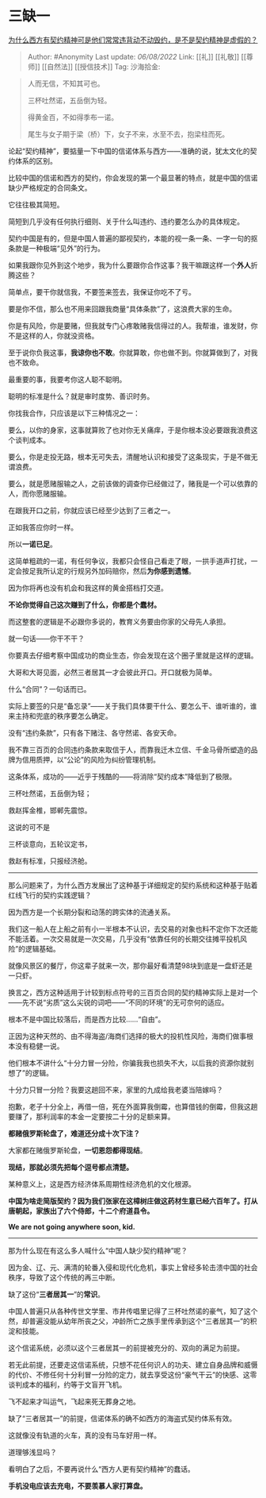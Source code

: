 # 三缺一
[为什么西方有契约精神可是他们常常违背动不动毁约，是不是契约精神是虚假的？](https://www.zhihu.com/question/409231442/answer/2604470896)

> Author: #Anonymity
> Last update: *06/08/2022*
> Link: [[礼]] [[礼敬]] [[尊师]] [[自然法]] [[授信技术]]
> Tag:
> 沙海拾金:

> 人而无信，不知其可也。
>
> 三杯吐然诺，五岳倒为轻。
>
> 得黄金百，不如得季布一诺。
>
> 尾生与女子期于梁（桥）下，女子不来，水至不去，抱梁柱而死。

论起“契约精神”，要掂量一下中国的信诺体系与西方——准确的说，犹太文化的契约体系的区别。

比较中国的信诺和西方的契约，你会发现的第一个最显著的特点，就是中国的信诺缺少严格规定的合同条文。

它往往极其简短。

简短到几乎没有任何执行细则、关于什么叫违约、违约要怎么办的具体规定。

契约中国是有的，但是中国人普遍的鄙视契约，本能的视一条一条、一字一句的抠条款是一种极端“见外”的行为。

如果我跟你见外到这个地步，我为什么要跟你合作这事？我干嘛跟这样一个**外人**折腾这些？

简单点，要干你就信我，不要签来签去，我保证你吃不了亏。

要是你不信，那么也不用来回跟我商量“具体条款”了，这浪费大家的生命。

你是有风险，你是要赌，但我就专门心疼敢赌我信得过的人。我帮谁，谁发财，你不是这样的人，你就没资格。

至于说你负我这事，**我谅你也不敢**。你就算敢，你也做不到。你就算做到了，对我也不致命。

最重要的事，我要考你这人聪不聪明。

聪明的标准是什么？就是审时度势、善识时务。

你找我合作，只应该是以下三种情况之一：

要么，以你的身家，这事就算败了也对你无关痛痒，于是你根本没必要跟我浪费这个谈判成本。

要么，你是走投无路，根本无可失去，清醒地认识和接受了这条现实，于是不做无谓浪费。

要么，就是愿赌服输之人，之前该做的调查你已经做过了，赌我是一个可以依靠的人，而你愿赌服输。

在跟我开口之前，你就应该已经至少达到了三者之一。

正如我答应你时一样。

所以**一诺已足**。

这简单粗疏的一诺，有任何争议，我都只会怪自己看走了眼，一拱手道声打扰，一定会按足我所认定的行规另外加码赔你，然后**为你感到遗憾**。

因为你将再也没有机会和我这样的黄金搭档打交道。

**不论你觉得自己这次赚到了什么，你都是个蠢材。**

而这整套的逻辑是不必跟你多说的，教育义务要由你家的父母先人承担。

就一句话——你干不干？

你要真去仔细考察中国成功的商业生态，你会发现在这个圈子里就是这样的逻辑。

大哥和大哥见面，必然三者居其一才会彼此开口。开口就极为简单。

什么“合同”？一句话而已。

实际上要签的只是“备忘录”——关于我们具体要干什么、要怎么干、谁听谁的，谁来主持和兜底的秩序要怎么确定。

没有“违约条款”，只有各下赌注、各守然诺、各安天命。

我不靠三百页的合同违约条款来取信于人，而靠我迁木立信、千金马骨所塑造的品牌为信用质押，以“公论”的风险为纠纷管理机制。

这条体系，成功的——近乎于残酷的——将消除“契约成本”降低到了极限。

三杯吐然诺，五岳倒为轻；

救赵挥金椎，邯郸先震惊。

这说的可不是

三杯谈意向，五轮议定书，

救赵有标准，只报经济舱。

---

那么问题来了，为什么西方发展出了这种基于详细规定的契约系统和这种基于贴着红线飞行的契约实践逻辑？

因为西方是一个长期分裂和动荡的跨实体的流通关系。

我们这一船人在上船之前有小一半根本不认识，去交易的对象也料不定你下次还能不能活着。一次交易就是一次交易，几乎没有“依靠任何的长期交往摊平投机风险”的逻辑基础。

就像风景区的餐厅，你这辈子就来一次，那你最好看清楚98块到底是一盘虾还是一只虾。

换言之，西方这种适用于计较到标点符号的三百页合同的契约精神实际上是对一个——先不说“劣质”这么尖锐的词吧——“不同的环境”的无可奈何的适应。

根本不是中国比较落后，而是西方比较……“自由”。

正因为这种天然的、由不得海盗/海商们选择的极大的投机性风险，海商们做事根本没有稳健一说。

他们根本不讲什么“十分力冒一分险，你骗我我也损失不大，以后我的资源你就别想了”的逻辑。

十分力只冒一分险？我要这趟回不来，家里的九成给我老婆当陪嫁吗？

抱歉，老子十分全上，再借一倍，死在外面算我倒霉，也算借钱的倒霉，但我这趟要赚了，那利润率的本金一定要按二十分的足额来算。

**都赌俄罗斯轮盘了，难道还分成十次下注？**

大家都在赌俄罗斯轮盘，**一切恩怨都得现结**。

**现结，那就必须先把每个逗号都点清楚。**

某种意义上，这是西方经济体系周期性经济危机的文化根源。

**中国为啥走简版契约？因为我们张家在这樟树庄做这药材生意已经六百年了。打从唐朝起，家族出了六个侍郎，十二个府道县令。**

**We are not going anywhere soon, kid.**

---

那为什么现在有这么多人喊什么“中国人缺少契约精神”呢？

因为金、辽、元、满清的轮番入侵和现代化危机，事实上曾经多轮击溃中国的社会秩序，导致了这个传统的再三中断。

缺了这份“**三者居其一**”的**常识**。

中国人普遍只从各种传世文学里、市井传唱里记得了三杯吐然诺的豪气，知了这个然，却普遍没能从幼年所丧之父，冲龄所亡之族手里传承到这个“三者居其一”的积淀和技能。

这个信诺系统，必须以这个三者居其一的前提被充分的、双向的满足为前提。

若无此前提，还要走这信诺系统，只想不花任何识人的功夫、建立自身品牌和威慑的代价、不修任何十分利冒一分险的定力，就去享受这份“豪气干云”的快感、这零谈判成本的福利，约等于文盲开飞机。

飞不起来才叫运气，飞起来死无葬身之地。

缺了“三者居其一”的前提，信诺体系的确不如西方的海盗式契约体系有效。

这就像没有轨道的火车，真的没有马车好用一样。

道理够浅显吗？

看明白了之后，不要再说什么“西方人更有契约精神”的蠢话。

**手机没电应该去充电，不要羡慕人家打算盘。**
